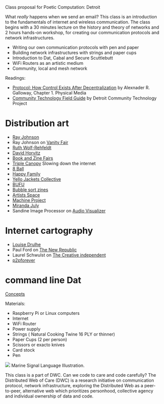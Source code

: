Class proposal for Poetic Computation: Detroit 

What *really* happens when we send an email? This class is an introduction to the fundamentals of internet and wireless communication. The class begins with a 30 minutes lecture on the history and theory of networks and 2 hours hands-on workshop, for creating our communication protocols and network infrastructures. 

- Writing our own communication protocols with pen and paper
- Building network infrastructures with strings and paper cups
- Introduction to Dat, Cabal and Secure Scuttlebutt 
- WiFi Routers as an artistic medium 
- Community, local and mesh network 

Readings:

- [Protocol: How Control Exists After Decentralization](https://mitpress.mit.edu/books/protocol) by Alexnader R. Galloway, Chapter 1. Physical Media
- [Community Technology Field Guide](http://communitytechnology.github.io/) by Detroit Community Technology Project 



# Distribution art 

- [Ray Johnson](http://www.rayjohnsonestate.com/home/)
- Ray Johnson on [Vanity Fair](https://www.vanityfair.com/culture/2015/01/ray-johnson-art-pranks)
- [Ruth Wolf-Rehfeldt](http://chertluedde.com/artist/ruth-wolf-rehfeldt/)
- [David Horvitz](http://www.davidhorvitz.com/)
- [Book and Zine Fairs](https://www.printedmatter.org/services/the-bulletin/book-and-zine-fairs)
- [Triple Canopy](http://canopycanopycanopy.com/) Slowing down the internet
- [8 Ball](http://8ballcommunity.club/)
- [Happy Family](https://www.happyfamilymkt.com/)
- [Yello Jackets Collective](http://yellowjacketscollective.com/)
- [BUFU](http://www.bufubyusforus.com/)
- [Bubble sort zines](https://shop.bubblesort.io/collections/all)
- [Artists Space](http://artistsspace.org/)
- [Machine Project](https://machineproject.com/)
- [Miranda July](https://www.mirandajuly.com/) 
- Sandine Image Processor on [Audio Visualizer](http://www.audiovisualizers.com/toolshak/vidsynth/sandin/sandin.htm)

# Internet cartography 

- [Louise Drulhe](http://louisedrulhe.fr/)
- Paul Ford on [The New Republic](https://newrepublic.com/article/133889/reboot-world)
- Laurel Schwulst on [The Creative independent](https://thecreativeindependent.com/people/laurel-schwulst-my-website-is-a-shifting-house-next-to-a-river-of-knowledge-what-could-yours-be/)
- [p2pforever](https://p2pforever.org)

# command line Dat  
 
[Concepts](https://docs.datproject.org/concepts) 

Materials:
- Raspberry Pi or Linux computers 
- Internet 
- WiFi Router
- Power supply
- Strings ( Natural Cooking Twine 16 PLY or thinner) 
- Paper Cups (2 per person) 
- Scissors or exacto knives 
- Card stock 
- Pen 

![](https://flagexpressions.files.wordpress.com/2010/03/semaphore-flag-codes3.jpg?w=584&zoom=2) 
Marine Signal Language Illustration. 

This class is a part of DWC. Can we code to care and code carefully? The Distributed Web of Care (DWC) is a research initiative on communication protocol, network infrastructure, exploring the Distributed Web as a peer-to-peer, alternative web which prioritizes personhood, collective agency and individual ownership of data and code. 
